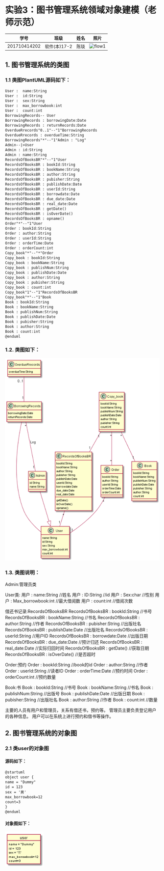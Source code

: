 # 实验3：图书管理系统领域对象建模（老师示范）
|学号|班级|姓名|照片|
|:-------:|:-------------: | :----------:|:---:|
|201710414202|软件(本)17-2|陈琰|![flow1](../zp.jpg)|

## 1. 图书管理系统的类图

### 1.1 类图PlantUML源码如下：

``` @startuml 
User :  name:String
User :  id:String
User :  sex:String
User :  max_borrowbook:int
User :  count:int
BorrowingRecords-- User
BorrowingRecords : borrowingDate:Date
BorrowingRecords : returnRecords:Date
OverdueRrecords"0..1"--"1"BorrowingRecords
OverdueRrecords : overdueTime:String
BorrowingRecords"*"--"1"Admin : "Log"
Admin--|>User
Admin : id:String
Admin : name:String
RecordsOfBooksBR"*"--"1"User
RecordsOfBooksBR : bookId:String
RecordsOfBooksBR : bookName:String
RecordsOfBooksBR : author:String
RecordsOfBooksBR : pubisher:String
RecordsOfBooksBR : publishDate:Date
RecordsOfBooksBR : userId:String
RecordsOfBooksBR : borrowdate:Date
RecordsOfBooksBR : due_date:Date
RecordsOfBooksBR : real_date:Date
RecordsOfBooksBR : getDate()
RecordsOfBooksBR : isOverDate()
RecordsOfBooksBR : opname()
Order"*"--"1"User
Order : bookId:String
Order : author:String
Order : userId:String
Order : orderTime:Date
Order : orderCount:int
Copy_book"*"--"*"Order
Copy_book : bookId:String
Copy_book : bookName:String
Copy_book : publishNum:String
Copy_book : publishDate:Date
Copy_book : author:String
Copy_book : pubisher:String
Copy_book : count:int
Copy_book"1"--"1"RecordsOfBooksBR
Copy_book"*"--"1"Book
Book : bookId:String
Book : bookName:String
Book : publishNum:String
Book : publishDate:Date
Book : pubisher:String
Book : author:String
Book : count:int
@enduml
```

### 1.2. 类图如下：

![class](1.png)

### 1.3. 类图说明：
Admin:管理员类

User类:
用户 :  name:String //姓名
用户 :  ID:String //id
用户 :  Sex:char  //性别
用户 :  Max_borrowbook:int //最大借阅数
用户 :  count:int   //借阅次数

借还书记录:RecordsOfBooksBR
RecordsOfBooksBR : bookId:String //书号
RecordsOfBooksBR : bookName:String //书名
RecordsOfBooksBR : author:String //作者
RecordsOfBooksBR : pubisher:String //出版社名
RecordsOfBooksBR : publishDate:Date //出版社名
RecordsOfBooksBR : userId:String //用户ID
RecordsOfBooksBR : borrowdate:Date //出版日期
RecordsOfBooksBR : due_date:Date //预计归还
RecordsOfBooksBR : real_date:Date //实际归回时间
RecordsOfBooksBR : getDate() //获取日期
RecordsOfBooksBR : isOverDate() //是否超时

Order:预约
Order : bookId:String //book的id
Order : author:String //作者
Order : userId:String //读者ID
Order : orderTime:Date //预约时间
Order : orderCount:int //预约数量

Book:书
Book : bookId:String //书号
Book : bookName:String //书名
Book : publishNum:String //出版号
Book : publishDate:Date //出版日期
Book : pubisher:String //出版社名
Book : author:String //作者
Book : count:int //数量

主要的人员有用户和管理员，关系有借还书，预约等。
管理员主要负责登记用户的各种信息。
用户可以在系统上进行预约和借书等操作。
## 2. 图书管理系统的对象图
### 2.1 类user的对象图
#### 源码如下：
``` class
@startuml
object user {
name = "Dummy"
id = 123
sex = '男'
max_borrowbook=12
count=3
}
@enduml
``` 
#### 对象图如下：
![class](2.png)
